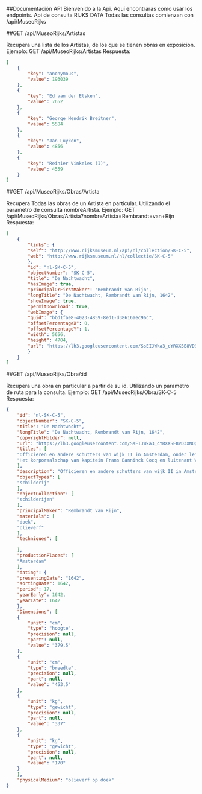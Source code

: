 ##Documentación API
Bienvenido a la Api. Aquí encontraras como usar los endpoints. Api de consulta RIJKS DATA
Todas las consultas comienzan con /api/MuseoRijks

##GET /api/MuseoRijks/Artistas

Recupera una lista de los Artistas, de los que se tienen obras en exposicion.
Ejemplo:  GET /api/MuseoRijks/Artistas
Respuesta:
```json
[
    {
        "key": "anonymous",
        "value": 193039
    },
    {
        "key": "Ed van der Elsken",
        "value": 7652
    },
    {
        "key": "George Hendrik Breitner",
        "value": 5584
    },
    {
        "key": "Jan Luyken",
        "value": 4856
    },
    {
        "key": "Reinier Vinkeles (I)",
        "value": 4559
    }    
]       
```
##GET /api/MuseoRijks/Obras/Artista

Recupera Todas las obras de un Artista en particular. Utilizando el parametro de consulta nombreArtista.
Ejemplo: GET /api/MuseoRijks/Obras/Artista?nombreArtista=Rembrandt+van+Rijn
Respuesta:
```json		
[
    {
        "links": {
        "self": "http://www.rijksmuseum.nl/api/nl/collection/SK-C-5",
        "web": "http://www.rijksmuseum.nl/nl/collectie/SK-C-5"
        },
        "id": "nl-SK-C-5",
        "objectNumber": "SK-C-5",
        "title": "De Nachtwacht",
        "hasImage": true,
        "principalOrFirstMaker": "Rembrandt van Rijn",
        "longTitle": "De Nachtwacht, Rembrandt van Rijn, 1642",
        "showImage": true,
        "permitDownload": true,
        "webImage": {
        "guid": "bbd1fae8-4023-4859-8ed1-d38616aec96c",
        "offsetPercentageX": 0,
        "offsetPercentageY": 1,
        "width": 5656,
        "height": 4704,
        "url": "https://lh3.googleusercontent.com/SsEIJWka3_cYRXXSE8VD3XNOgtOxoZhqW1uB6UFj78eg8gq3G4jAqL4Z_5KwA12aD7Leqp27F653aBkYkRBkEQyeKxfaZPyDx0O8CzWg=s0"
        }        
    }
]
```

##GET /api/MuseoRijks/Obra/:id

Recupera una obra en particular a partir de su id. Utilizando un parametro de ruta para la consulta.
Ejemplo: GET /api/MuseoRijks/Obra/SK-C-5
Respuesta:
```json
{
    "id": "nl-SK-C-5",
    "objectNumber": "SK-C-5",
    "title": "De Nachtwacht",
    "longTitle": "De Nachtwacht, Rembrandt van Rijn, 1642",
    "copyrightHolder": null,
    "url": "https://lh3.googleusercontent.com/SsEIJWka3_cYRXXSE8VD3XNOgtOxoZhqW1uB6UFj78eg8gq3G4jAqL4Z_5KwA12aD7Leqp27F653aBkYkRBkEQyeKxfaZPyDx0O8CzWg=s0",
    "titles": [
    "Officieren en andere schutters van wijk II in Amsterdam, onder leiding van kapitein Frans Banninck Cocq en luitenant Willem van Ruytenburch, bekend als ‘De Nachtwacht’",
    "Het korporaalschap van kapitein Frans Banninck Cocq en luitenant Willem van Ruytenburch, bekend als de 'Nachtwacht'"
    ],
    "description": "Officieren en andere schutters van wijk II in Amsterdam onder leiding van kapitein Frans Banninck Cocq en luitenant Willem van Ruytenburch, sinds het einde van de 18de eeuw bekend als ‘De Nachtwacht’. Schutters van de Kloveniersdoelen uit een poort naar buiten tredend. Op een schild aangebracht naast de poort staan de namen van de afgebeelde personen: Frans Banning Cocq, heer van purmerlant en Ilpendam, Capiteijn Willem van Ruijtenburch van Vlaerdingen, heer van Vlaerdingen, Lu[ij]tenant, Jan Visscher Cornelisen Vaendrich, Rombout Kemp Sergeant, Reijnier Engelen Sergeant, Barent Harmansen, Jan Adriaensen Keyser, Elbert Willemsen, Jan Clasen Leydeckers, Jan Ockersen, Jan Pietersen bronchorst, Harman Iacobsen wormskerck, Jacob Dircksen de Roy, Jan vander heede, Walich Schellingwou, Jan brugman, Claes van Cruysbergen, Paulus Schoonhoven. De schutters zijn gewapend met onder anderen pieken, musketten en hellebaarden. Rechts de tamboer met een grote trommel. Tussen de soldaten links staat een meisje met een dode kip om haar middel, rechts een blaffende hond. Linksboven de vaandrig met de uitgestoken vaandel.",
    "objectTypes": [
    "schilderij"
    ],
    "objectCollection": [
    "schilderijen"
    ],
    "principalMaker": "Rembrandt van Rijn",
    "materials": [
    "doek",
    "olieverf"
    ],
    "techniques": [
    
    ],
    "productionPlaces": [
    "Amsterdam"
    ],
    "dating": {
    "presentingDate": "1642",
    "sortingDate": 1642,
    "period": 17,
    "yearEarly": 1642,
    "yearLate": 1642
    },
    "Dimensions": [
    {
        "unit": "cm",
        "type": "hoogte",
        "precision": null,
        "part": null,
        "value": "379,5"
    },
    {
        "unit": "cm",
        "type": "breedte",
        "precision": null,
        "part": null,
        "value": "453,5"
    },
    {
        "unit": "kg",
        "type": "gewicht",
        "precision": null,
        "part": null,
        "value": "337"
    },
    {
        "unit": "kg",
        "type": "gewicht",
        "precision": null,
        "part": null,
        "value": "170"
    }
    ],
    "physicalMedium": "olieverf op doek"
}
```


